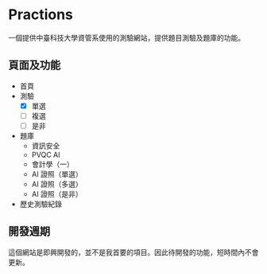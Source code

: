 # Practions

一個提供中臺科技大學資管系使用的測驗網站，提供題目測驗及題庫的功能。

## 頁面及功能

- 首頁
- 測驗
  - [x] 單選  
  - [ ] 複選
  - [ ] 是非
- 題庫
  - 資訊安全
  - PVQC AI
  - 會計學（一）
  - AI 證照（單選）
  - AI 證照（多選）
  - AI 證照（是非）
- 歷史測驗紀錄

## 開發週期

這個網站是即興開發的，並不是我首要的項目。因此待開發的功能，短時間內不會更新。
